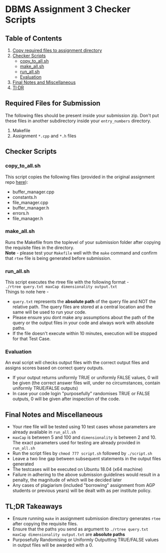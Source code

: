 # DBMS Assignment 3 Checker Scripts

## Table of Contents

1. [Copy required files to assignment directory](#copy)
2. [Checker Scripts](#check)
    - [copy_to_all.sh](#copysh)
    - [make_all.sh](#make)
    - [run_all.sh](#run)
    - [Evaluation](#eval)
3. [Final Notes and Miscellaneous](#misc)
4. [Tl;DR](#tldr)

## Required Files for Submission <a name="copy"></a>

The following files should be present inside your submission zip. Don't put these files in another subdirectory inside your `entry_numbers` directory.
1. Makefile
2. Assignment `*.cpp` and `*.h` files

## Checker Scripts <a name="check"></a>

### copy_to_all.sh <a name="copysh"></a>

This script copies the following files (provided in the original assignment repo [here](https://github.com/ankit-1517/dbms_rTree)):
- buffer_manager.cpp
- constants.h  
- file_manager.cpp
- buffer_manager.h
- errors.h
- file_manager.h

### make_all.sh <a name="make"></a>

Runs the Makefile from the toplevel of your submission folder after copying the requisite files in the directory.  
**Note** - please test your `Makefile` well with the `make` command and confirm that `rtee` file is being generated before submission.

### run_all.sh <a name="check"></a>

This script executes the rtree file with the following format -  
```./rtree query.txt maxCap dimensionality output.txt```  
Things to note here -  

- `query.txt` represents the **absolute path** of the query file and NOT the relative path. The query files are stored at a central location and the same will be used to run your code.
- Please ensure you dont make any assumptions about the path of the query or the output files in your code and always work with absolute paths.
- If the file doesn't execute within 10 minutes, execution will be stopped for that Test Case.

### Evaluation

An eval script will checks output files with the correct output files and assigns scores based on correct query outputs.

- If your output returns uniformly TRUE or uniformly FALSE values, 0 will be given (the correct answer files will, under no circumstances, contain uniformly TRUE/FALSE outputs)
- In case your code login "purposefully" randomises TRUE or FALSE outputs, 0 will be given after inspection of the code.

## Final Notes and Miscellaneous <a name="misc"></a>

- Your rtee file will be tested using 10 test cases whose parameters are already available in `run_all.sh`
- `maxCap` is between 5 and 100 and `dimensionality` is between 2 and 10. The exact parameters used for testing are already provided in `run_all.sh`
- Run the script files by `chmod 777 script.sh` followed by `./script.sh`
- Leave a two line gap between subsequent statements in the output files generated
- The testcases will be executed on Ubuntu 18.04 (x64 machine)
- Failure in adhering to the above submission guidelines would result in a penalty, the magnitude of which will be decided later
- Any cases of plagiarism (included "borrowing" assignment from AGP students or previous years) will be dealt with as per institute policy.

## TL;DR Takeaways <a name="tldr"></a>

- Ensure running `make` in assignment submission directory generates `rtee` after copying the requisite files.
- Ensure that the paths you send as argument to `./rtree query.txt maxCap dimensionality output.txt` are **absolute paths**
- Purposefully Randomising or Uniformly Outputting TRUE/FALSE values in output files will be awarded with a 0.
